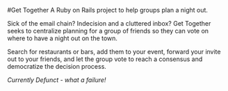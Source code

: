 #Get Together
A Ruby on Rails project to help groups plan a night out.

Sick of the email chain?  Indecision and a cluttered inbox?  Get Together seeks to centralize 
planning for a group of friends so they can vote on where to have a night out on the town.  

Search for restaurants or bars, add them to your event, forward your invite out to your friends,
and let the group vote to reach a consensus and democratize the decision process.

*Currently Defunct - what a failure!*
